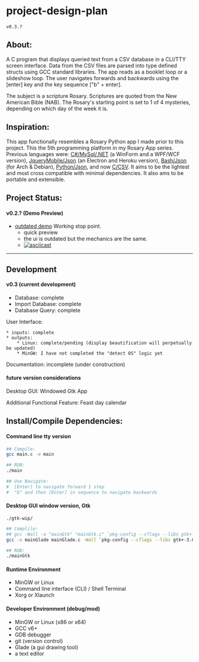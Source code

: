 # project-design-plan

```v0.3.?```

## About:

A C program that displays queried text from a CSV database in a CLI/TTY screen interface. Data from the CSV files are parsed into type defined structs using GCC standard libraries. The app reads as a  booklet loop or a slideshow loop. The user navigates forwards and backwards using the [enter] key and the key sequence ["b" + enter].

The subject is a scripture Rosary. Scriptures are quoted from the New American Bible (NAB). The Rosary's starting point is set to 1 of 4 mysteries, depending on which day of the week it is.

## Inspiration:

This app functionally resembles a Rosary Python app I made prior to this project. This the 5th programming platform in my Rosary App series. Previous languages were: [C#/MySql/.NET](https://github.com/mezcel/rosary.net) (a WinForm and a WPF/WCF version), [JqueryMobile/Json](https://github.com/mezcel/electron-container) (an Electron and Heroku version), [Bash/Json](https://github.com/mezcel/jq-tput-terminal) (for Arch & Debian), [Python/Json](https://github.com/mezcel/python-curses), and now [C/CSV](https://github.com/mezcel/printf-time). It aims to be the lightest and most cross compatible with minimal dependencies. It also ams to be portable and extensible.

## Project Status:

#### v0.2.? (Demo Preview)

* [outdated demo](https://asciinema.org/a/262232) Working stop point.
    * quick preview
    * the ui is outdated but the mechanics are the same.
    * [![asciicast](https://asciinema.org/a/262232.svg)](https://asciinema.org/a/262232)

---

## Development

#### v0.3 (current development)

- Database: complete
- Import Database: complete
- Database Query: complete

User Interface:

    * inputs: complete
    * outputs:
        * Linux: complete/pending (display beautification will perpetually be updated)
        * MinGW: I have not completed the "detect OS" logic yet

Documentation: incomplete (under construction)

#### future version considerations

Desktop GUI: Windowed Gtk App

Additional Functional Feature: Feast day calendar

## Install/Compile Dependencies:

#### Command line tty version
```bash
## Compile:
gcc main.c -o main

## RUN:
./main

## Use Navigate:
#  [Enter] to navigate forward 1 step
#  "b" and then [Enter] in sequence to navigate backwards
```

#### Desktop GUI window version, Gtk
```./gtk-wip/```

```bash
## Complile:
## gcc -Wall -o "mainGtk" "mainGtk.c" `pkg-config --cflags --libs gtk+-2.0`
gcc -o mainGlade mainGlade.c -Wall `pkg-config --cflags --libs gtk+-3.0` -export-dynamic

## RUN:
./mainGtk
```

#### Runtime Environment

* MinGW or Linux
* Command line interface (CLI) / Shell Terminal
* Xorg or Xlaunch

#### Developer Environment (debug/mod)

* MinGW or Linux (x86 or x64)
* GCC v6+
* GDB debugger
* git (version control)
* Glade (a gui drawing tool)
* a text editor
